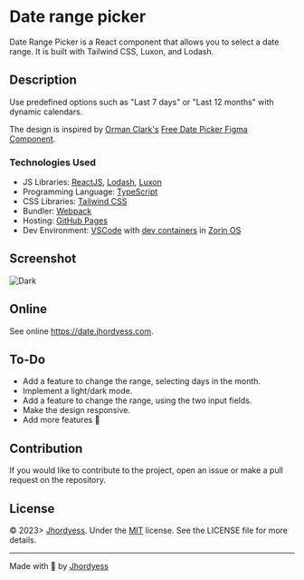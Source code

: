 # Date range picker

Date Range Picker is a React component that allows you to select a date range. It is built with Tailwind CSS, Luxon, and Lodash.

## Description

Use predefined options such as "Last 7 days" or "Last 12 months" with dynamic calendars.

The design is inspired by [Orman Clark's](https://dribbble.com/ormanclark) [Free Date Picker Figma Component](https://dribbble.com/shots/15616759-Free-Date-Picker-Figma-Component/attachments/7406055?mode=media).

### Technologies Used

- JS Libraries: [ReactJS](https://reactjs.org/), [Lodash](https://lodash.com/), [Luxon](https://moment.github.io/luxon/)
- Programming Language: [TypeScript](https://www.typescriptlang.org/)
- CSS Libraries: [Tailwind CSS](https://tailwindcss.com/)
- Bundler: [Webpack](https://webpack.js.org/)
- Hosting: [GitHub Pages](https://pages.github.com/)
- Dev Environment: [VSCode](https://code.visualstudio.com/) with [dev containers](https://code.visualstudio.com/docs/remote/containers) in [Zorin OS](https://zorinos.com/)

## Screenshot

![Dark](https://res.cloudinary.com/jhordyess/image/upload/v1679088091/date-range-picker/dark.png)

## Online

See online <https://date.jhordyess.com>.

## To-Do

- Add a feature to change the range, selecting days in the month.
- Implement a light/dark mode.
- Add a feature to change the range, using the two input fields.
- Make the design responsive.
- Add more features 🤔

## Contribution

If you would like to contribute to the project, open an issue or make a pull request on the repository.

## License

© 2023> [Jhordyess](https://github.com/jhordyess). Under the [MIT](https://choosealicense.com/licenses/mit/) license. See the LICENSE file for more details.

---

Made with 💪 by [Jhordyess](https://www.jhordyess.com/)
